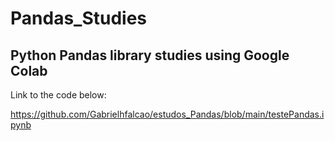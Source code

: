 # Pandas_Studies
## Python Pandas library studies using Google Colab

Link to the code below:

https://github.com/Gabrielhfalcao/estudos_Pandas/blob/main/testePandas.ipynb


